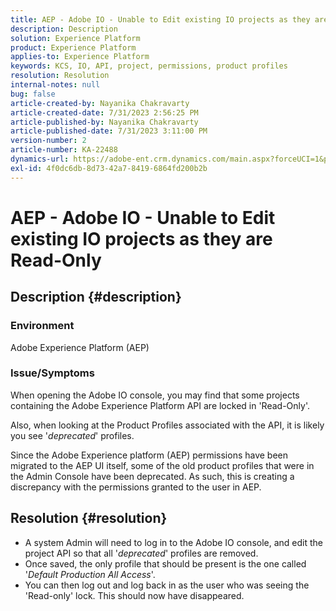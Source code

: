 ```yaml
---
title: AEP - Adobe IO - Unable to Edit existing IO projects as they are Read-Only
description: Description
solution: Experience Platform
product: Experience Platform
applies-to: Experience Platform
keywords: KCS, IO, API, project, permissions, product profiles
resolution: Resolution
internal-notes: null
bug: false
article-created-by: Nayanika Chakravarty
article-created-date: 7/31/2023 2:56:25 PM
article-published-by: Nayanika Chakravarty
article-published-date: 7/31/2023 3:11:00 PM
version-number: 2
article-number: KA-22488
dynamics-url: https://adobe-ent.crm.dynamics.com/main.aspx?forceUCI=1&pagetype=entityrecord&etn=knowledgearticle&id=660dce67-b22f-ee11-bdf3-6045bd006149
exl-id: 4f0dc6db-8d73-42a7-8419-6864fd200b2b
---
```

# AEP - Adobe IO - Unable to Edit existing IO projects as they are Read-Only

## Description {#description}


### Environment

Adobe Experience Platform (AEP)

### Issue/Symptoms

When opening the Adobe IO console, you may find that some projects containing the Adobe Experience Platform API are locked in 'Read-Only'.

Also, when looking at the Product Profiles associated with the API, it is likely you see '*deprecated*' profiles.

Since the Adobe Experience platform (AEP) permissions have been migrated to the AEP UI itself, some of the old product profiles that were in the Admin Console have been deprecated. As such, this is creating a discrepancy with the permissions granted to the user in AEP.


## Resolution {#resolution}


- A system Admin will need to log in to the Adobe IO console, and edit the project API so that all '*deprecated*' profiles are removed.
- Once saved, the only profile that should be present is the one called '*Default Production All Access*'.
- You can then log out and log back in as the user who was seeing the 'Read-only' lock. This should now have disappeared.
